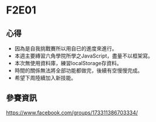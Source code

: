 # F2E01
## 心得
- 因為是自我挑戰賽所以用自已的進度來進行。
- 本週主要縳習六角學院所學之JavaScript，盡量不以框架寫。
- 本次無使用資料庫，練習localStorage存資料。
- 時間的關係無法將全部功能都做完，後續有空慢慢完成。
- 希望下周陸續加入新技能。

## 參賽資訊
https://www.facebook.com/groups/173311386703334/
